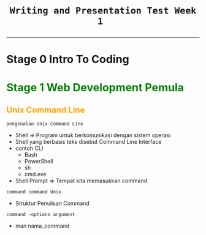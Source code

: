 # <p style="text-align: center;">```Writing and Presentation Test Week 1 ```</p>


---

# Stage 0 Intro To Coding

    
# <span style="color:green">Stage 1 Web Development Pemula</span>

## <span style="color:orange">Unix Command Line</span>
`pengenalan Unix Command Line`
- Shell => Program untuk berkomunikasi dengan sistem operasi
- Shell yang berbasis teks disebut Command Line Interface
- contoh CLI
    - Bash
    - PowerShell
    - sh
    - cmd.exe
- Shell Prompt => Tempat kita memasukkan command

`command command Unix`
- Struktur Penulisan Command
```
command -options argument
```
- man nama_command